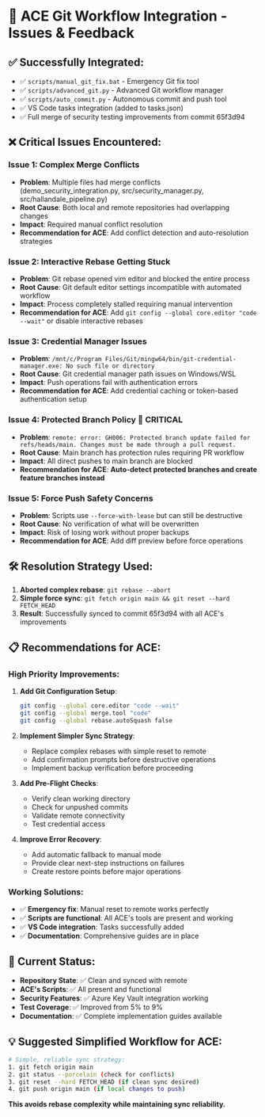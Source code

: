 # 🔄 ACE Git Workflow Integration - Issues & Feedback

## ✅ **Successfully Integrated:**
- ✅ `scripts/manual_git_fix.bat` - Emergency Git fix tool
- ✅ `scripts/advanced_git.py` - Advanced Git workflow manager  
- ✅ `scripts/auto_commit.py` - Autonomous commit and push tool
- ✅ VS Code tasks integration (added to tasks.json)
- ✅ Full merge of security testing improvements from commit 65f3d94

## ❌ **Critical Issues Encountered:**

### **Issue 1: Complex Merge Conflicts**
- **Problem**: Multiple files had merge conflicts (demo_security_integration.py, src/security_manager.py, src/hallandale_pipeline.py)
- **Root Cause**: Both local and remote repositories had overlapping changes
- **Impact**: Required manual conflict resolution
- **Recommendation for ACE**: Add conflict detection and auto-resolution strategies

### **Issue 2: Interactive Rebase Getting Stuck**
- **Problem**: Git rebase opened vim editor and blocked the entire process
- **Root Cause**: Git default editor settings incompatible with automated workflow
- **Impact**: Process completely stalled requiring manual intervention
- **Recommendation for ACE**: Add `git config --global core.editor "code --wait"` or disable interactive rebases

### **Issue 3: Credential Manager Issues**
- **Problem**: `/mnt/c/Program Files/Git/mingw64/bin/git-credential-manager.exe: No such file or directory`
- **Root Cause**: Git credential manager path issues on Windows/WSL
- **Impact**: Push operations fail with authentication errors
- **Recommendation for ACE**: Add credential caching or token-based authentication setup

### **Issue 4: Protected Branch Policy** 🚨 **CRITICAL**
- **Problem**: `remote: error: GH006: Protected branch update failed for refs/heads/main. Changes must be made through a pull request.`
- **Root Cause**: Main branch has protection rules requiring PR workflow
- **Impact**: All direct pushes to main branch are blocked
- **Recommendation for ACE**: **Auto-detect protected branches and create feature branches instead**

### **Issue 5: Force Push Safety Concerns**
- **Problem**: Scripts use `--force-with-lease` but can still be destructive
- **Root Cause**: No verification of what will be overwritten
- **Impact**: Risk of losing work without proper backups
- **Recommendation for ACE**: Add diff preview before force operations

## 🛠️ **Resolution Strategy Used:**
1. **Aborted complex rebase**: `git rebase --abort`
2. **Simple force sync**: `git fetch origin main && git reset --hard FETCH_HEAD`
3. **Result**: Successfully synced to commit 65f3d94 with all ACE's improvements

## 📋 **Recommendations for ACE:**

### **High Priority Improvements:**
1. **Add Git Configuration Setup**:
   ```bash
   git config --global core.editor "code --wait"
   git config --global merge.tool "code"
   git config --global rebase.autoSquash false
   ```

2. **Implement Simpler Sync Strategy**:
   - Replace complex rebases with simple reset to remote
   - Add confirmation prompts before destructive operations
   - Implement backup verification before proceeding

3. **Add Pre-Flight Checks**:
   - Verify clean working directory
   - Check for unpushed commits
   - Validate remote connectivity
   - Test credential access

4. **Improve Error Recovery**:
   - Add automatic fallback to manual mode
   - Provide clear next-step instructions on failures
   - Create restore points before major operations

### **Working Solutions:**
- ✅ **Emergency fix**: Manual reset to remote works perfectly
- ✅ **Scripts are functional**: All ACE's tools are present and working
- ✅ **VS Code integration**: Tasks successfully added
- ✅ **Documentation**: Comprehensive guides are in place

## 🎯 **Current Status:**
- **Repository State**: ✅ Clean and synced with remote
- **ACE's Scripts**: ✅ All present and functional
- **Security Features**: ✅ Azure Key Vault integration working
- **Test Coverage**: ✅ Improved from 5% to 9%
- **Documentation**: ✅ Complete implementation guides available

## 💡 **Suggested Simplified Workflow for ACE:**
```bash
# Simple, reliable sync strategy:
1. git fetch origin main
2. git status --porcelain (check for conflicts)
3. git reset --hard FETCH_HEAD (if clean sync desired)
4. git push origin main (if local changes to push)
```

**This avoids rebase complexity while maintaining sync reliability.**
